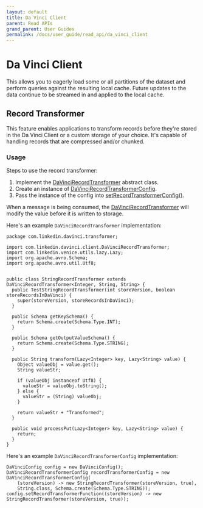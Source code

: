 ```yaml
---
layout: default
title: Da Vinci Client
parent: Read APIs
grand_parent: User Guides
permalink: /docs/user_guide/read_api/da_vinci_client
---
```


# Da Vinci Client
This allows you to eagerly load some or all partitions of the dataset and perform queries against the resulting local 
cache. Future updates to the data continue to be streamed in and applied to the local cache.

## Record Transformer
This feature enables applications to transform records before they're stored in the Da Vinci Client
or a custom storage of your choice.
It's capable of handling records that are compressed and/or chunked.

### Usage
Steps to use the record transformer:
1. Implement the 
[DaVinciRecordTransformer](http://venicedb.org/javadoc/com/linkedin/davinci/client/DaVinciRecordTransformer.html) 
abstract class.
2. Create an instance of [DaVinciRecordTransformerConfig](http://venicedb.org/javadoc/com/linkedin/davinci/client/DaVinciRecordTransformerConfig.html).
3. Pass the instance of the config into [setRecordTransformerConfig()](https://venicedb.org/javadoc/com/linkedin/davinci/client/DaVinciConfig.html#setRecordTransformerConfig(com.linkedin.davinci.client.DaVinciRecordTransformerConfig)). 

When a message is being consumed, the 
[DaVinciRecordTransformer](http://venicedb.org/javadoc/com/linkedin/davinci/client/DaVinciRecordTransformer.html) will 
modify the value before it is written to storage.

Here's an example `DaVinciRecordTransformer` implementation:
```
package com.linkedin.davinci.transformer;

import com.linkedin.davinci.client.DaVinciRecordTransformer;
import com.linkedin.venice.utils.lazy.Lazy;
import org.apache.avro.Schema;
import org.apache.avro.util.Utf8;


public class StringRecordTransformer extends DaVinciRecordTransformer<Integer, String, String> {
  public TestStringRecordTransformer(int storeVersion, boolean storeRecordsInDaVinci) {
    super(storeVersion, storeRecordsInDaVinci);
  }

  public Schema getKeySchema() {
    return Schema.create(Schema.Type.INT);
  }

  public Schema getOutputValueSchema() {
    return Schema.create(Schema.Type.STRING);
  }

  public String transform(Lazy<Integer> key, Lazy<String> value) {
    Object valueObj = value.get();
    String valueStr;

    if (valueObj instanceof Utf8) {
      valueStr = valueObj.toString();
    } else {
      valueStr = (String) valueObj;
    }

    return valueStr + "Transformed";
  }

  public void processPut(Lazy<Integer> key, Lazy<String> value) {
    return;
  }
}

```

Here's an example `DaVinciRecordTransformerConfig` implementation:
```
DaVinciConfig config = new DaVinciConfig();
DaVinciRecordTransformerConfig recordTransformerConfig = new DaVinciRecordTransformerConfig(
    (storeVersion) -> new StringRecordTransformer(storeVersion, true),
    String.class, Schema.create(Schema.Type.STRING));
config.setRecordTransformerFunction((storeVersion) -> new StringRecordTransformer(storeVersion, true));
```